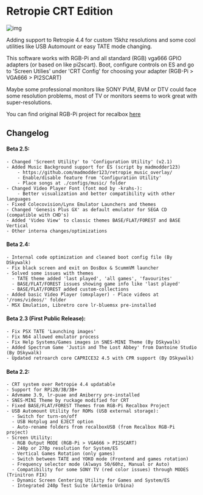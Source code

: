 # Retropie CRT Edition

![img](https://github.com/krahsdevil/crt-for-retropie/blob/d398fe53a9e550c6aca72b926ea8c8a312aed028/logo.png?raw=true)

Adding support to Retropie 4.4 for custom 15khz resolutions and some cool utilities like USB Automount or easy TATE mode changing.

This software works with RGB-Pi and all standard (RGB) vga666 GPIO adapters (or based on like pi2scart).
Boot, configure controls on ES and go to 'Screen Utilies' under 'CRT Config' for choosing your adapter (RGB-Pi > VGA666 > PI2SCART)

Maybe some professional monitors like SONY PVM, BVM or DTV could face some resolution problems, most of TV or monitors seems to work great with super-resolutions.

You can find original RGB-Pi project for recalbox [here](https://github.com/mortaca/RGB-Pi/)
## Changelog
#### Beta 2.5:
```
- Changed 'Screent Utility' to 'Configuration Utility' (v2.1)
- Added Music Background support for ES (script by madmodder123)
    - https://github.com/madmodder123/retropie_music_overlay/
    - Enable/disable feature from 'Configuration Utility'
    - Place songs at ./configs/music/ folder
- Changed Video Player Font (font mod by -krahs-):
    - Better visualization and better compatibility with other languages
- Fixed Colecovision/Lynx Emulator Launchers and themes
- Changed 'Genesis Plus GX' as default emulator for SEGA CD (compatible with CHD's)
- Added 'Video View' to classic themes BASE/FLAT/FOREST and BASE Vertical
- Other interna changes/optimizations
```
#### Beta 2.4:
```
- Internal code optimization and cleaned boot config file (By DSkywalk)
- Fix black screen and exit on DosBox & ScummVM launcher
- Solved some issues with themes
  - TATE theme added 'last played', 'all games', 'favourites'
  - BASE/FLAT/FOREST issues showing game info like 'last played'
  - BASE/FLAT/FOREST added custom-collections
- Added basic Video Player (omxplayer) - Place videos at '/roms/videos/' folder
- MSX Emulation, Libretro core lr-bluemsx pre-installed 
```
#### Beta 2.3 (First Public Release):
```
- Fix PSX TATE 'Launching images'
- Fix N64 allowed emulator process
- Fix Help Systems/Games images in SNES-MINI Theme (By DSkywalk)
- Added Spectrum Game 'Justin and The Lost Abbey' from Dantoine Studio (By DSkywalk)
- Updated retroarch core CAPRICE32 4.5 with CPR support (By DSkywalk)
```
#### Beta 2.2:
```
- CRT system over Retropie 4.4 updatable
- Support for RPi2B/3B/3B+
- Advmame 3.9, lr-puae and Amiberry pre-installed
- SNES-MINI Theme by ruckage modified for CRT
- Fixed BASE/FLAT/FOREST Themes from RGB-Pi Recalbox Project
- USB Automount Utility for ROMs (USB external storage):
  - Switch for turn-on/off
  - USB Hotplug and EJECT option
  - Auto-rename folders from recalboxUSB (from Recalbox RGB-Pi project)
- Screen Utility:
  - RGB Output MODE (RGB-Pi > VGA666 > PI2SCART)
  - 240p or 270p resolution for System/ES
  - Vertical Games Rotation (only games)
  - Switch between TATE and YOKO mode (Frontend and games rotation)
  - Frequency selector mode (Always 50/60hz, Manual or Auto)
  - Compatibility for some SONY TV (red color issues) through MODES (Trinitron FIX)
  - Dynamic Screen Centering Utility for Games and System/ES
  - Integrated 240p Test Suite (Artemio Urbina)
 ```
